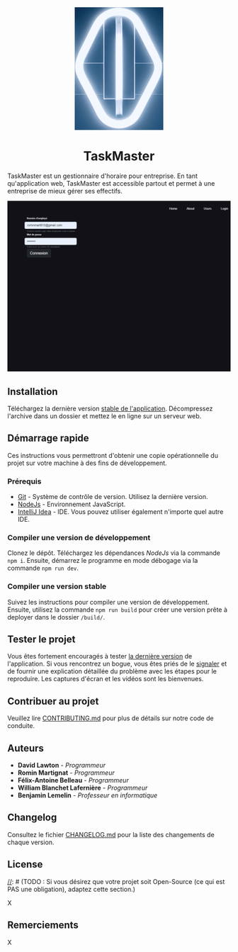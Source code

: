 <div align="center">
<img src="docs/Logo.png" alt="TaskMaster Logo" width="200"/>

# TaskMaster

</div>

TaskMaster est un gestionnaire d'horaire pour entreprise. En tant qu'application web, TaskMaster est accessible partout et permet à une entreprise de mieux gérer ses effectifs.

[//]: # (TODO : Remplacez cette image par une capture d'écran de votre application.)

<div align="center">

![Aperçu du Projet Synthèse](docs/Preview.png)

</div>

## Installation

Téléchargez la dernière version [stable de l'application][Releases]. Décompressez l'archive dans un dossier 
et mettez le en ligne sur un serveur web.

## Démarrage rapide

Ces instructions vous permettront d'obtenir une copie opérationnelle du projet sur votre machine à des fins de 
développement.

### Prérequis

* [Git] - Système de contrôle de version. Utilisez la dernière version.
* [NodeJs] - Environnement JavaScript.
* [IntelliJ Idea] - IDE. Vous pouvez utiliser également n'importe quel autre IDE.

### Compiler une version de développement

Clonez le dépôt. Téléchargez les dépendances *NodeJs* via la commande `npm i`. Ensuite, démarrez le programme
en mode débogage via la commande `npm run dev`.

### Compiler une version stable

Suivez les instructions pour compiler une version de développement. Ensuite, utilisez la commande `npm run build` pour créer une version prête à deployer dans le dossier `/build/`.


## Tester le projet

Vous êtes fortement encouragés à tester [la dernière version][Releases] de l'application. Si vous 
rencontrez un bogue, vous êtes priés de le [signaler][Submit Bug] et de fournir une explication détaillée du problème 
avec les étapes pour le reproduire. Les captures d'écran et les vidéos sont les bienvenues.

## Contribuer au projet

Veuillez lire [CONTRIBUTING.md](CONTRIBUTING.md) pour plus de détails sur notre code de conduite.

## Auteurs

[//]: # (TODO : Ajoutez vous noms ici ainsi que le nom de tout artiste ayant participé au projet avec un lien vers son portfolio.)
[//]: # (       Inscrivez aussi, en détail, ce sur quoi chaque membre de l'équipe a principalement travaillé.)
[//]: # (       Vous n'êtes pas obligé d'inclure mon nom dans les auteurs du projet. C'est pour vous montrer comment faire.)

* **David Lawton** - *Programmeur*
* **Romin Martignat** - *Programmeur*
* **Félix-Antoine Belleau** - *Programmeur*
* **William Blanchet Lafernière** - *Programmeur*
* **Benjamin Lemelin** - *Professeur en informatique*

## Changelog

Consultez le fichier [CHANGELOG.md](CHANGELOG.md) pour la liste des changements de chaque version.

## License

[//]: # (TODO : Si vous désirez que votre projet soit Open-Source (ce qui est PAS une obligation), adaptez cette section.)

X

## Remerciements

[//]: # (TODO : Remercier toute personne ou groupe ayant contribué au projet, mais qui n'est pas un auteur.)

X

[//]: # (Hyperliens)
[Git]: https://git-scm.com/downloads
[NodeJs]: https://nodejs.org/en/
[IntelliJ Idea]: https://www.jetbrains.com/idea/

[Submit Bug]: https://github.com/BlobMaster41/DRFWClient/issues/new
[Releases]: https://github.com/BlobMaster41/DRFWClient/releases